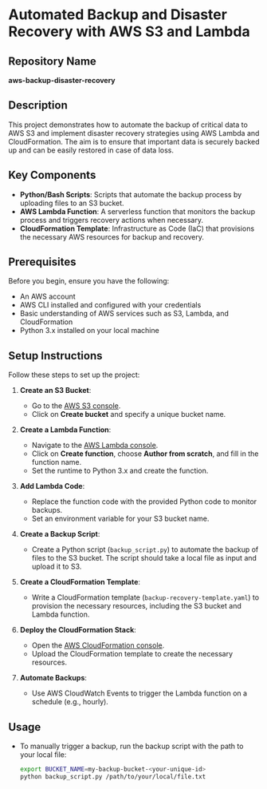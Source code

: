 # Automated Backup and Disaster Recovery with AWS S3 and Lambda

## Repository Name
**aws-backup-disaster-recovery**

## Description
This project demonstrates how to automate the backup of critical data to AWS S3 and implement disaster recovery strategies using AWS Lambda and CloudFormation. The aim is to ensure that important data is securely backed up and can be easily restored in case of data loss.

## Key Components
- **Python/Bash Scripts**: Scripts that automate the backup process by uploading files to an S3 bucket.
- **AWS Lambda Function**: A serverless function that monitors the backup process and triggers recovery actions when necessary.
- **CloudFormation Template**: Infrastructure as Code (IaC) that provisions the necessary AWS resources for backup and recovery.



## Prerequisites
Before you begin, ensure you have the following:
- An AWS account
- AWS CLI installed and configured with your credentials
- Basic understanding of AWS services such as S3, Lambda, and CloudFormation
- Python 3.x installed on your local machine

## Setup Instructions
Follow these steps to set up the project:

1. **Create an S3 Bucket**:
   - Go to the [AWS S3 console](https://s3.console.aws.amazon.com/s3).
   - Click on **Create bucket** and specify a unique bucket name.

2. **Create a Lambda Function**:
   - Navigate to the [AWS Lambda console](https://console.aws.amazon.com/lambda).
   - Click on **Create function**, choose **Author from scratch**, and fill in the function name.
   - Set the runtime to Python 3.x and create the function.

3. **Add Lambda Code**:
   - Replace the function code with the provided Python code to monitor backups.
   - Set an environment variable for your S3 bucket name.

4. **Create a Backup Script**:
   - Create a Python script (`backup_script.py`) to automate the backup of files to the S3 bucket. The script should take a local file as input and upload it to S3.

5. **Create a CloudFormation Template**:
   - Write a CloudFormation template (`backup-recovery-template.yaml`) to provision the necessary resources, including the S3 bucket and Lambda function.

6. **Deploy the CloudFormation Stack**:
   - Open the [AWS CloudFormation console](https://console.aws.amazon.com/cloudformation).
   - Upload the CloudFormation template to create the necessary resources.

7. **Automate Backups**:
   - Use AWS CloudWatch Events to trigger the Lambda function on a schedule (e.g., hourly).

## Usage
- To manually trigger a backup, run the backup script with the path to your local file:
  ```bash
  export BUCKET_NAME=my-backup-bucket-<your-unique-id>
  python backup_script.py /path/to/your/local/file.txt

